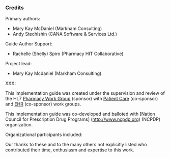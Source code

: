 ### Credits
Primary authors:

* Mary Kay McDaniel (Markham Consulting)
* Andy Stechishin (CANA Software & Services Ltd.)

Guide Author Support: 

* Rachelle (Shelly) Spiro (Pharmacy HIT Collaborative)

Project lead:

* Mary Kay Mcdaniel (Markham Consulting)


XXX:

This implementation guide was created under the supervision and review of the HL7 [Pharmacy Work Group](http://www.hl7.org/Special/committees/medications) (sponsor) with [Patient Care](http://www.hl7.org/Special/Committees/pcwg) (co-sponsor) and [EHR](http://www.hl7.org/Special/Committees/ehr) (co-sponsor) work groups.

This implementation guide was co-developed and balloted with [Nation Council for Prescription Drug Programs] (http://www.ncpdp.org) (NCPDP) organization.

Organizational participants included:



Our thanks to these and to the many others not explicitly listed who contributed their time, enthusiasm and expertise to this work.
